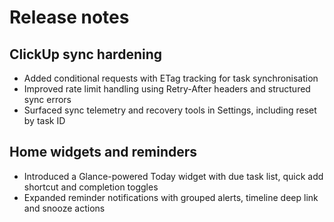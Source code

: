 # Release notes

## ClickUp sync hardening
- Added conditional requests with ETag tracking for task synchronisation
- Improved rate limit handling using Retry-After headers and structured sync errors
- Surfaced sync telemetry and recovery tools in Settings, including reset by task ID

## Home widgets and reminders
- Introduced a Glance-powered Today widget with due task list, quick add shortcut and completion toggles
- Expanded reminder notifications with grouped alerts, timeline deep link and snooze actions
